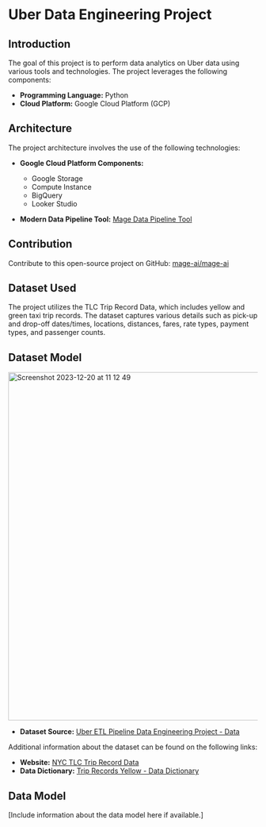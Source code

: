 # Uber Data Engineering Project

## Introduction

The goal of this project is to perform data analytics on Uber data using various tools and technologies. The project leverages the following components:

- **Programming Language:** Python
- **Cloud Platform:** Google Cloud Platform (GCP)

## Architecture

The project architecture involves the use of the following technologies:


- **Google Cloud Platform Components:**
  - Google Storage
  - Compute Instance
  - BigQuery
  - Looker Studio

- **Modern Data Pipeline Tool:** [Mage Data Pipeline Tool](https://www.mage.ai/)

## Contribution

Contribute to this open-source project on GitHub: [mage-ai/mage-ai](https://github.com/mage-ai/mage-ai)

## Dataset Used

The project utilizes the TLC Trip Record Data, which includes yellow and green taxi trip records. The dataset captures various details such as pick-up and drop-off dates/times, locations, distances, fares, rate types, payment types, and passenger counts.

## Dataset Model
<img width="702" alt="Screenshot 2023-12-20 at 11 12 49" src="https://github.com/zhvner/uber-data-engineering-project/assets/85496297/5cb2efa7-21fe-4bc9-a43a-829b014f5b4b">



- **Dataset Source:** [Uber ETL Pipeline Data Engineering Project - Data](https://github.com/darshilparmar/uber-etl-pipeline-data-engineering-project/blob/main/data/uber_data.csv)

Additional information about the dataset can be found on the following links:

- **Website:** [NYC TLC Trip Record Data](https://www.nyc.gov/site/tlc/about/tlc-trip-record-data.page)
- **Data Dictionary:** [Trip Records Yellow - Data Dictionary](https://www.nyc.gov/assets/tlc/downloads/pdf/data_dictionary_trip_records_yellow.pdf)

## Data Model

[Include information about the data model here if available.]

